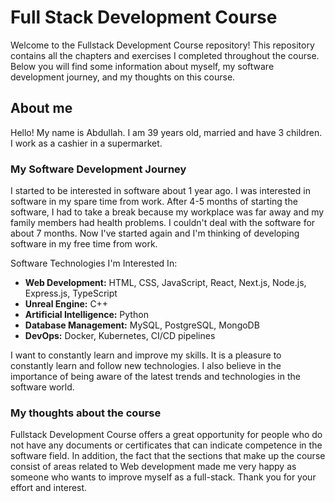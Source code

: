 # Full Stack Development Course

Welcome to the Fullstack Development Course repository! This repository contains all the chapters and exercises I completed throughout the course. Below you will find some information about myself, my software development journey, and my thoughts on this course.

## About me

Hello! My name is Abdullah. I am 39 years old, married and have 3 children. I work as a cashier in a supermarket.

### My Software Development Journey

I started to be interested in software about 1 year ago. I was interested in software in my spare time from work. After 4-5 months of starting the software, I had to take a break because my workplace was far away and my family members had health problems. I couldn't deal with the software for about 7 months. Now I've started again and I'm thinking of developing software in my free time from work.

Software Technologies I'm Interested In:

- **Web Development:** HTML, CSS, JavaScript, React, Next.js, Node.js, Express.js, TypeScript
- **Unreal Engine:** C++
- **Artificial Intelligence:** Python
- **Database Management:** MySQL, PostgreSQL, MongoDB
- **DevOps:** Docker, Kubernetes, CI/CD pipelines

I want to constantly learn and improve my skills. It is a pleasure to constantly learn and follow new technologies. I also believe in the importance of being aware of the latest trends and technologies in the software world.

### My thoughts about the course

Fullstack Development Course offers a great opportunity for people who do not have any documents or certificates that can indicate competence in the software field. In addition, the fact that the sections that make up the course consist of areas related to Web development made me very happy as someone who wants to improve myself as a full-stack. Thank you for your effort and interest.
